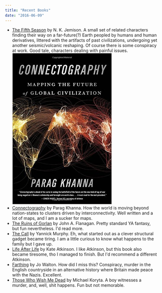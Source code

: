```yaml
---
title: "Recent Books"
date: "2016-06-09"
---
```


- [The Fifth Season](http://www.amazon.com/Fifth-Season-Broken-Earth/dp/0316229296) by N. K. Jemison. A small set of related characters finding their way on a far-future(?) Earth peopled by humans and human derivatives, littered with the artifacts of past civilizations, undergoing yet another seismic/volcanic reshaping. Of course there is some conspiracy at work. Good tale, characters dealing with painful issues.[![connectography](images/connectography.jpg)](http://theludwigs.com/2016/06/recent-books-29/connectography/)
- [Connectography](http://www.amazon.com/Connectography-Mapping-Future-Global-Civilization/dp/0812988558) by Parag Khanna. How the world is moving beyond nation-states to clusters driven by interconnectivity. Well written and a lot of maps, and I am a sucker for maps.
- [The Ruins of Gorlan](http://www.amazon.com/Ruins-Gorlan-Rangers-Apprentice-Book/dp/0142406635) by John A. Flanagan. Pretty standard YA fantasy, but fun nevertheless. I'd read more.
- [The Call](https://www.amazon.com/Call-Novel-Yannick-Murphy-ebook/dp/B004MMEIVE) by Yannick Murphy. Eh, what started out as a clever structural gadget became tiring. I am a little curious to know what happens to the family but I gave up.
- [Life After Life](https://www.amazon.com/Life-After-Novel-Kate-Atkinson-ebook/dp/B008TUQ60G) by Kate Atkinson. I like Atkinson, but this book also became tiresome, tho I managed to finish. But I'd recommend a different Atkinson.
- [Farthing](https://www.amazon.com/Farthing-Small-Change-Jo-Walton-ebook/dp/B002LA0ANO) by Jo Walton. How did I miss this? Conspiracy, murder in the English countryside in an alternative history where Britain made peace with the Nazis. Excellent.
- [Those Who Wish Me Dead](https://www.amazon.com/Those-Who-Wish-Me-Dead-ebook/dp/B00FPQA76Q) by Michael Koryta. A boy witnesses a murder, and, well, shit happens. Fun but not memorable.
